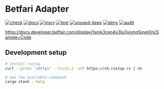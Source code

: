 # Betfari Adapter

[![check](https://github.com/roberts-ivanovs/betfair-adapter-rs/actions/workflows/check.yaml/badge.svg)](https://github.com/roberts-ivanovs/betfair-adapter-rs/actions/workflows/check.yaml)
[![docs](https://github.com/roberts-ivanovs/betfair-adapter-rs/actions/workflows/doc.yaml/badge.svg)](https://github.com/roberts-ivanovs/betfair-adapter-rs/actions/workflows/doc.yaml)
[![msrv](https://github.com/roberts-ivanovs/betfair-adapter-rs/actions/workflows/msrv.yaml/badge.svg)](https://github.com/roberts-ivanovs/betfair-adapter-rs/actions/workflows/msrv.yaml)
[![test](https://github.com/roberts-ivanovs/betfair-adapter-rs/actions/workflows/test.yaml/badge.svg)](https://github.com/roberts-ivanovs/betfair-adapter-rs/actions/workflows/test.yaml)
[![unused-deps](https://github.com/roberts-ivanovs/betfair-adapter-rs/actions/workflows/unused-deps.yaml/badge.svg)](https://github.com/roberts-ivanovs/betfair-adapter-rs/actions/workflows/unused-deps.yaml)
[![deny](https://github.com/roberts-ivanovs/betfair-adapter-rs/actions/workflows/deny.yaml/badge.svg)](https://github.com/roberts-ivanovs/betfair-adapter-rs/actions/workflows/deny.yaml)
[![audit](https://github.com/roberts-ivanovs/betfair-adapter-rs/actions/workflows/audit.yaml/badge.svg)](https://github.com/roberts-ivanovs/betfair-adapter-rs/actions/workflows/audit.yaml)

https://docs.developer.betfair.com/display/1smk3cen4v3lu3yomq5qye0ni/Sample+Code

## Development setup

```bash
# Install rustup
curl --proto '=https' --tlsv1.2 -sSf https://sh.rustup.rs | sh

# See the available commands
cargo xtask --help
```
